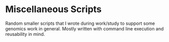 # Miscellaneous Scripts

Random smaller scripts that I wrote during work/study to support some genomics work in general. Mostly written with command line execution and reusability in mind.
